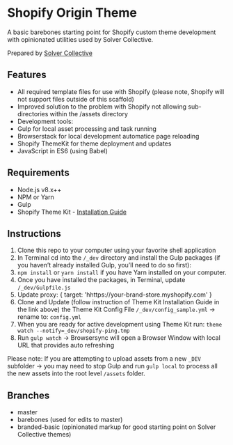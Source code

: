 # Shopify Origin Theme
A basic barebones starting point for Shopify custom theme development with opinionated utilities used by Solver Collective.

Prepared by [Solver Collective](https://www.solvercollective.com)

## Features
- All required template files for use with Shopify (please note, Shopify will not support files outside of this scaffold)
- Improved solution to the problem with Shopify not allowing sub-directories within the /assets directory
- Development tools: 
- Gulp for local asset processing and task running
- Browserstack for local development automatice page reloading
- Shopify ThemeKit for theme deployment and updates 
- JavaScript in ES6 (using Babel)

## Requirements
- Node.js v8.x++
- NPM or Yarn
- Gulp
- Shopify Theme Kit - [Installation Guide](https://shopify.github.io/themekit/#installation)



## Instructions
1. Clone this repo to your computer using your favorite shell application
2. In Terminal cd into the `/_dev` directory and install the Gulp packages (if you haven’t already installed Gulp, you’ll need to do so first):
3. `npm install` or `yarn install` if you have Yarn installed on your computer.
4. Once you have installed the packages, in Terminal, update `/_dev/Gulpfile.js`
5. Update proxy: { target: 'hhttps://your-brand-store.myshopify.com' }
7. Clone and Update (follow instruction of Theme Kit Installation Guide in the link above) the Theme Kit Config File `/_dev/config_sample.yml` -> rename to: `config.yml`
8. When you are ready for active development using Theme Kit run: `theme watch --notify=_dev/shopify-ping.tmp`
9. Run `gulp watch` -> Browsersync will open a Browser Window with local URL that provides auto refreshing

Please note: If you are attempting to upload assets from a new `_DEV` subfolder -> you may need to stop Gulp and run `gulp local` to process all the new assets into the root level `/assets` folder.


## Branches
- master
- barebones (used for edits to master)
- branded-basic (opinionated markup for good starting point on Solver Collective themes)
